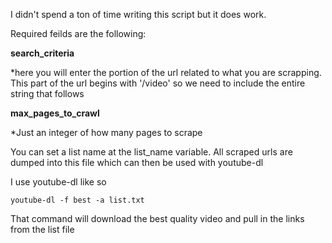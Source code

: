 I didn't spend a ton of time writing this script but it does work.  

Required feilds are the following:


**search_criteria**
    
*here you will enter the portion of the url related to what you are scrapping.  This part of the url begins with '/video' so we need to include the entire string that follows
    
**max_pages_to_crawl**
    
*Just an integer of how many pages to scrape
    
    
You can set a list name at the list_name variable.  All scraped urls are dumped into this file which can then be used with youtube-dl

I use youtube-dl like so

    youtube-dl -f best -a list.txt
    
That command will download the best quality video and pull in the links from the list file
